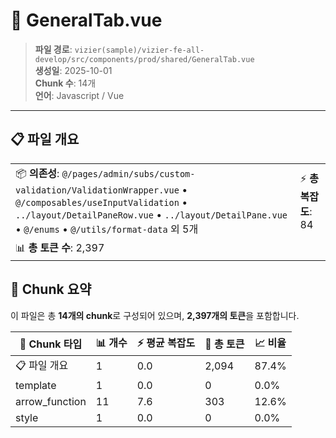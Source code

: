 # 📄 GeneralTab.vue

> **파일 경로**: `vizier(sample)/vizier-fe-all-develop/src/components/prod/shared/GeneralTab.vue`  
> **생성일**: 2025-10-01  
> **Chunk 수**: 14개  
> **언어**: Javascript / Vue
---





## 📋 파일 개요

| | |
|--|--|
| 📦 **의존성**: `@/pages/admin/subs/custom-validation/ValidationWrapper.vue` • `@/composables/useInputValidation` • `../layout/DetailPaneRow.vue` • `../layout/DetailPane.vue` • `@/enums` • `@/utils/format-data` 외 5개 | ⚡ **총 복잡도**: 84 |
| 📊 **총 토큰 수**: 2,397 |  |






## 🧩 Chunk 요약

이 파일은 총 **14개의 chunk**로 구성되어 있으며, **2,397개의 토큰**을 포함합니다.

| 🧩 Chunk 타입 | 📊 개수 | ⚡ 평균 복잡도 | 📝 총 토큰 | 📈 비율 |
|---------------|--------|-------------|----------|--------|
| 📋 파일 개요 | 1 | 0.0 | 2,094 | 87.4% |
| template | 1 | 0.0 | 0 | 0.0% |
| arrow_function | 11 | 7.6 | 303 | 12.6% |
| style | 1 | 0.0 | 0 | 0.0% |

